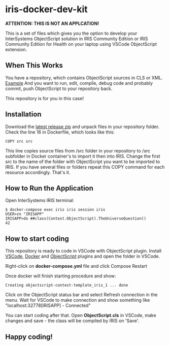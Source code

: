 # iris-docker-dev-kit

**ATTENTION: THIS IS NOT AN APPLCATION!**

This is a set of files which gives you the option to develop your InterSystems ObjectScript solution in IRIS Community Edition or IRIS Community Edition for Health on your laptop using VSCode ObjectScript extension.

## When This Works

You have a repository, which contains ObjectScript sources in CLS or XML. [Example](https://github.com/intersystems-ru/Cache-translate)
And you want to run, edit, compile, debug code and probably commit, push ObjectScript to your repository back.

This repository is for you in this case!

## Installation

Download the [latest release zip](https://github.com/evshvarov/iris-docker-dev-kit/releases/tag/0.1) and unpack files in your repository folder.
Check the line 16 in Dockerfile, which looks like this:

```
COPY src src
```

This line copies source files from /src folder in your repository to /src subfolder in Docker container's to import it then into IRIS. Change the first src to the name of the folder with ObjectScript you want to be imported to IRIS. If you have several files or folders repeat this COPY command for each resource accordingly.
That's it.

## How to Run the Application

Open InterSystems IRIS terminal:

```
$ docker-compose exec iris iris session iris
USER>zn "IRISAPP"
IRISAPP>do ##class(Contest.ObjectScript).TheUniverseQuestion()
42
```
## How to start coding
This repository is ready to code in VSCode with ObjectScript plugin.
Install [VSCode](https://code.visualstudio.com/), [Docker](https://marketplace.visualstudio.com/items?itemName=ms-azuretools.vscode-docker) and [ObjectScript](https://marketplace.visualstudio.com/items?itemName=daimor.vscode-objectscript) plugins and open the folder in VSCode.

Right-click on **docker-compose.yml** file and click Compose Restart

Once docker will finish starting procedure and show:

```
Creating objectscript-contest-template_iris_1 ... done
```

Click on the ObjectScript status bar and select Refresh connection in the menu.
Wait for VSCode to make connection and show something like "localhost:32778[IRISAPP] - Connected"

You can start coding after that. Open **ObjectScript.cls** in VSCode, make changes and save - the class will be compiled by IRIS on 'Save'.

## Happy coding!
